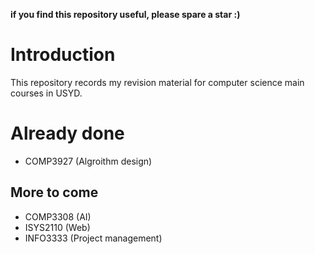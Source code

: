 **if you find this repository useful, please spare a star :)**


# Introduction

This repository records my revision material for computer science main courses in USYD.

# Already done

- COMP3927 (Algroithm design)

## More to come

- COMP3308 (AI)
- ISYS2110 (Web)
- INFO3333 (Project management)
